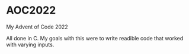 # AOC2022
My Advent of Code 2022

All done in C.
My goals with this were to write readible code that worked with varying inputs.
